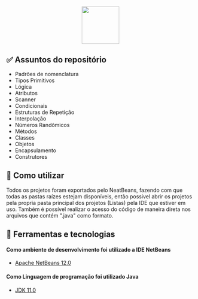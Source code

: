 <h1 align="center">
  <img src="https://marcas-logos.net/wp-content/uploads/2020/11/Java-logo-600x336.png" height="100px">
</h1>

<h2> ✅ Assuntos do repositório</h2>

   * Padrões de nomenclatura
   * Tipos Primitivos
   * Lógica
   * Atributos
   * Scanner
   * Condicionais
   * Estruturas de Repetição
   * Interpolação
   * Números Randômicos
   * Métodos
   * Classes
   * Objetos
   * Encapsulamento
   * Construtores

<h2> 📑 Como utilizar</h2>
  Todos os projetos foram exportados pelo NeatBeans, fazendo com que todas as pastas raízes estejam disponíveis, então possivel abrir os projetos pela propria pasta principal dos projetos (Listas) pela IDE que estiver em uso. Também é possível realizar o acesso do código de maneira direta nos arquivos que contém ".java" como formato.

<h2> 🧪 Ferramentas e tecnologias</h2>

<h4> Como ambiente de desenvolvimento foi utilizado a IDE NetBeans </h4>

- [Apache NetBeans 12.0](https://netbeans.apache.org/download/index.html)

<h4> Como Linguagem de programação foi utilizado Java </h4>

- [JDK 11.0](https://www.oracle.com/br/java/technologies/javase-jdk11-downloads.html) 
